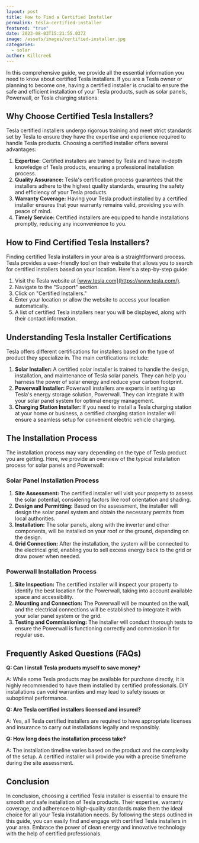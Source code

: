 ```yaml
---
layout: post
title: How to Find a Certified Installer
permalink: tesla-certified-installer
featured: "true"
date: 2023-08-03T15:21:55.037Z
image: /assets/images/certified-installer.jpg
categories:
  - solar
author: Killcreek
---
```



In this comprehensive guide, we provide all the essential information you need to know about certified Tesla installers. If you are a Tesla owner or planning to become one, having a certified installer is crucial to ensure the safe and efficient installation of your Tesla products, such as solar panels, Powerwall, or Tesla charging stations.

## Why Choose Certified Tesla Installers?

Tesla certified installers undergo rigorous training and meet strict standards set by Tesla to ensure they have the expertise and experience required to handle Tesla products. Choosing a certified installer offers several advantages:

1. **Expertise:** Certified installers are trained by Tesla and have in-depth knowledge of Tesla products, ensuring a professional installation process.
2. **Quality Assurance:** Tesla's certification process guarantees that the installers adhere to the highest quality standards, ensuring the safety and efficiency of your Tesla products.
3. **Warranty Coverage:** Having your Tesla product installed by a certified installer ensures that your warranty remains valid, providing you with peace of mind.
4. **Timely Service:** Certified installers are equipped to handle installations promptly, reducing any inconvenience to you.

## How to Find Certified Tesla Installers?

Finding certified Tesla installers in your area is a straightforward process. Tesla provides a user-friendly tool on their website that allows you to search for certified installers based on your location. Here's a step-by-step guide:

1. Visit the Tesla website at [www.tesla.com](https://www.tesla.com/).
2. Navigate to the "Support" section.
3. Click on "Certified Installers."
4. Enter your location or allow the website to access your location automatically.
5. A list of certified Tesla installers near you will be displayed, along with their contact information.

## Understanding Tesla Installer Certifications

Tesla offers different certifications for installers based on the type of product they specialize in. The main certifications include:

1. **Solar Installer:** A certified solar installer is trained to handle the design, installation, and maintenance of Tesla solar panels. They can help you harness the power of solar energy and reduce your carbon footprint.
2. **Powerwall Installer:** Powerwall installers are experts in setting up Tesla's energy storage solution, Powerwall. They can integrate it with your solar panel system for optimal energy management.
3. **Charging Station Installer:** If you need to install a Tesla charging station at your home or business, a certified charging station installer will ensure a seamless setup for convenient electric vehicle charging.

## The Installation Process

The installation process may vary depending on the type of Tesla product you are getting. Here, we provide an overview of the typical installation process for solar panels and Powerwall:

### Solar Panel Installation Process

1. **Site Assessment:** The certified installer will visit your property to assess the solar potential, considering factors like roof orientation and shading.
2. **Design and Permitting:** Based on the assessment, the installer will design the solar panel system and obtain the necessary permits from local authorities.
3. **Installation:** The solar panels, along with the inverter and other components, will be installed on your roof or the ground, depending on the design.
4. **Grid Connection:** After the installation, the system will be connected to the electrical grid, enabling you to sell excess energy back to the grid or draw power when needed.

### Powerwall Installation Process

1. **Site Inspection:** The certified installer will inspect your property to identify the best location for the Powerwall, taking into account available space and accessibility.
2. **Mounting and Connection:** The Powerwall will be mounted on the wall, and the electrical connections will be established to integrate it with your solar panel system or the grid.
3. **Testing and Commissioning:** The installer will conduct thorough tests to ensure the Powerwall is functioning correctly and commission it for regular use.

## Frequently Asked Questions (FAQs)

**Q: Can I install Tesla products myself to save money?**

A: While some Tesla products may be available for purchase directly, it is highly recommended to have them installed by certified professionals. DIY installations can void warranties and may lead to safety issues or suboptimal performance.

**Q: Are Tesla certified installers licensed and insured?**

A: Yes, all Tesla certified installers are required to have appropriate licenses and insurance to carry out installations legally and responsibly.

**Q: How long does the installation process take?**

A: The installation timeline varies based on the product and the complexity of the setup. A certified installer will provide you with a precise timeframe during the site assessment.

## Conclusion

In conclusion, choosing a certified Tesla installer is essential to ensure the smooth and safe installation of Tesla products. Their expertise, warranty coverage, and adherence to high-quality standards make them the ideal choice for all your Tesla installation needs. By following the steps outlined in this guide, you can easily find and engage with certified Tesla installers in your area. Embrace the power of clean energy and innovative technology with the help of certified professionals.
